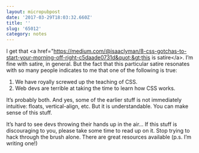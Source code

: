 ```yaml
---
layout: micropubpost
date: '2017-03-29T18:03:32.660Z'
title: ''
slug: '65012'
category: notes
---
```

I get that &lt;a href=&quot;https://medium.com/@isaaclyman/8-css-gotchas-to-start-your-morning-off-right-c5daade0731d&quot;&gt;this is satire&lt;/a&gt;. I’m fine with satire, in general. But the fact that this particular satire resonates with so many people indicates to me that one of the following is true:

1) We have royally screwed up the teaching of CSS.
2) Web devs are terrible at taking the time to learn how CSS works.

It’s probably both. And yes, some of the earlier stuff is not immediately intuitive: floats, vertical-align, etc. But it is understandable. You can make sense of this stuff.

It’s hard to see devs throwing their hands up in the air… If this stuff is discouraging to you, please take some time to read up on it. Stop trying to hack through the brush alone. There are great resources available (p.s. I’m writing one!)
